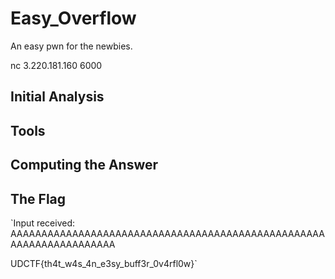 # Easy_Overflow
An easy pwn for the newbies.

nc 3.220.181.160 6000

## Initial Analysis 



## Tools 



## Computing the Answer 



## The Flag 
`Input received: AAAAAAAAAAAAAAAAAAAAAAAAAAAAAAAAAAAAAAAAAAAAAAAAAAAAAAAAAAAAAAAAAAAA

UDCTF{th4t_w4s_4n_e3sy_buff3r_0v4rfl0w}`